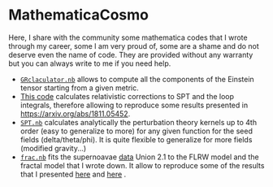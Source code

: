 # MathematicaCosmo
Here, I share with the community some mathematica codes that I wrote through my career, some I am very proud of, some are a shame and do not deserve even the name of code. They are provided without any warranty but you can always write to me if you need help.

* [`GRclaculator.nb`](https://github.com/cspotz/MathematicaCosmo/blob/main/GRclaculator.nb) allows to compute all the components of the Einstein tensor starting from a given metric.
* [This code]( https://github.com/cspotz/MathematicaCosmo/blob/main/april19_up(1).nb) calculates relativistic corrections to SPT and the loop integrals, therefore allowing to reproduce some results presented in https://arxiv.org/abs/1811.05452. 
* [`SPT.nb`](https://github.com/cspotz/MathematicaCosmo/blob/main/SPT.nb) calculates analytically the perturbation theory kernels up to 4th order (easy to generalize to more) for any given function for the seed fields (delta/theta/phi). It is quite flexible to generalize for more fields (modified gravity...)
* [`frac.nb`](https://github.com/cspotz/MathematicaCosmo/blob/main/frac.nb) fits the supernoavae [data](https://supernova.lbl.gov/union/) Union 2.1 to the FLRW model and the fractal model that I wrote down. It allow to reproduce some of the results that I presented [here](https://www.sjscience.org/article?id=539) and [here](https://www.worldscientific.com/doi/abs/10.1142/9789813226609_0595) . 
